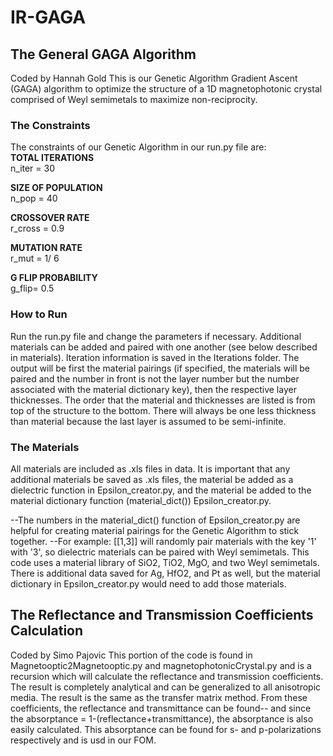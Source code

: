 # IR-GAGA

## The General GAGA Algorithm
Coded by Hannah Gold
This is our Genetic Algorithm Gradient Ascent (GAGA) algorithm to optimize the structure of a 1D magnetophotonic crystal comprised of Weyl semimetals to maximize non-reciprocity.

### The Constraints
The constraints of our Genetic Algorithm in our run.py file are:<br>
**TOTAL ITERATIONS**   <br>
n_iter = 30  

**SIZE OF POPULATION** <br>
n_pop = 40   

**CROSSOVER RATE**  <br>
r_cross = 0.9

**MUTATION RATE** <br>
r_mut = 1/ 6

**G FLIP PROBABILITY** <br>
g_flip= 0.5

### How to Run
Run the run.py file and change the parameters if necessary. Additional materials can be added and paired with one another (see below described in materials). Iteration information is saved in the Iterations folder. The output will be first the material pairings (if specified, the materials will be paired and the number in front is not the layer number but the number associated with the material dictionary key), then the respective layer thicknesses. The order that the material and thicknesses are listed is from top of the structure to the bottom. There will always be one less thickness than material because the last layer is assumed to be semi-infinite.

### The Materials 
All materials are included as .xls files in data. It is important that any additional materials be saved as .xls files, the material be added as a dielectric function in Epsilon_creator.py, and the material be added to the material dictionary function (material_dict()) Epsilon_creator.py.

--The numbers in the material_dict() function of Epsilon_creator.py are helpful for creating material pairings for the Genetic Algorithm to stick together.
--For example: [[1,3]] will randomly pair materials with the key '1' with '3', so dielectric materials can be paired with Weyl semimetals.
This code uses a material library of SiO2, TiO2, MgO, and two Weyl semimetals. There is additional data saved for Ag, HfO2, and Pt as well, but the material dictionary in Epsilon_creator.py would need to add those materials.

## The Reflectance and Transmission Coefficients Calculation 
Coded by Simo Pajovic
This portion of the code is found in Magnetooptic2Magnetooptic.py and magnetophotonicCrystal.py and is a recursion which will calculate the reflectance and transmission coefficients. The result is completely analytical and can be generalized to all anisotropic media. The result is the same as the transfer matrix method. From these coefficients, the reflectance and transmittance can be found-- and since the absorptance = 1-(reflectance+transmittance), the absorptance is also easily calculated. This absorptance can be found for s- and p-polarizations respectively and is usd in our FOM. 

